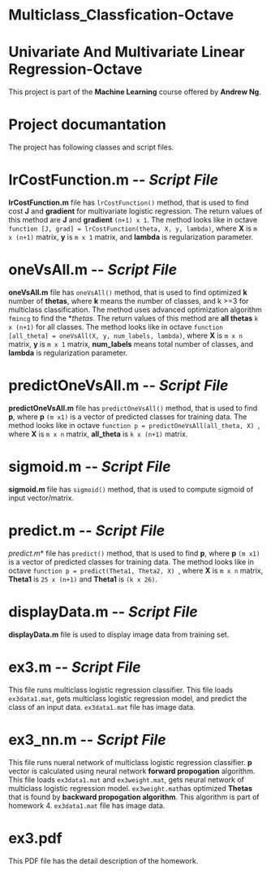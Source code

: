 # Multiclass_Classfication-Octave
# Univariate And Multivariate Linear Regression-Octave
This project is part of the **Machine Learning** course offered by **Andrew Ng**.

# Project documantation
The project has following classes and script files.

# IrCostFunction.m -- *Script File*

**IrCostFunction.m** file has `lrCostFunction()` method, that is used to find cost **J** and **gradient** for multivariate logistic regression. The return values of this method are **J**  and **gradient** `(n+1) x 1`. The method looks like in octave `function [J, grad] = lrCostFunction(theta, X, y, lambda)`, where **X** is `m x (n+1)` matrix, **y** is `m x 1` matrix, and **lambda** is regularization parameter.

# oneVsAll.m -- *Script File*
**oneVsAll.m** file has `oneVsAll()` method, that is used to find optimized **k** number of **thetas**, where **k** means the number of classes, and k >=3 for multiclass classification. The method uses advanced optimization algorithm `fmincg` to find the **thetas*. 
The return values of this method are **all thetas** `k x (n+1)` for all classes. The method looks like in octave `function [all_theta] = oneVsAll(X, y, num_labels, lambda)`, where **X** is `m x n` matrix, **y** is `m x 1` matrix, **num_labels** means total number of classes, and **lambda** is regularization parameter. 

# predictOneVsAll.m -- *Script File*
**predictOneVsAll.m** file has `predictOneVsAll()` method, that is used to find **p**, where **p** `(m x1)` is a vector of predicted classes for training data. The method looks like in octave `function p = predictOneVsAll(all_theta, X) `, where **X** is `m x n` matrix, **all_theta** is `k x (n+1)` matrix.

# sigmoid.m -- *Script File*
**sigmoid.m** file has `sigmoid()` method, that is used to compute sigmoid of input vector/matrix.

# predict.m -- *Script File*
*predict.m** file has `predict()` method, that is used to find **p**, where **p** `(m x1)` is a vector of predicted classes for training data. The method looks like in octave `function p = predict(Theta1, Theta2, X) `, where **X** is `m x n` matrix, **Theta1** is `25 x (n+1)`  and **Theta1** is `(k x 26)`.

# displayData.m -- *Script File*
**displayData.m** file is used to display image data from training set.
# ex3.m -- *Script File*
This file runs  multiclass logistic regression classifier. This file loads `ex3data1.mat`, gets multiclass logistic regression model, and predict the class of an input data. `ex3data1.mat` file has image data.
# ex3_nn.m -- *Script File*
This file runs nueral network of multiclass logistic regression classifier. **p** vector is calculated using neural network **forward propogation** algorithm. This file loads `ex3data1.mat` and `ex3weight.mat`, gets neural network of multiclass logistic regression model. `ex3weight.mat`has optimized **Thetas** that is found by **backward propogation algorithm**. This algorithm is part of homework 4. `ex3data1.mat` file has image data.

# ex3.pdf 
This PDF file has the detail description of the homework.


